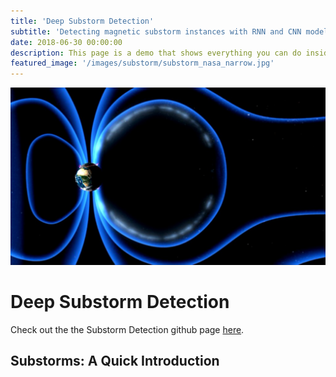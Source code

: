 ```yaml
---
title: 'Deep Substorm Detection'
subtitle: 'Detecting magnetic substorm instances with RNN and CNN models'
date: 2018-06-30 00:00:00
description: This page is a demo that shows everything you can do inside portfolio and blog posts.
featured_image: '/images/substorm/substorm_nasa_narrow.jpg'
---
```


![](/images/substorm/substorm_nasa2.jpg)

# Deep Substorm Detection

Check out the the Substorm Detection github page <a href="https://github.com/alanxzhou/substorm-detection">here</a>.

## Substorms: A Quick Introduction